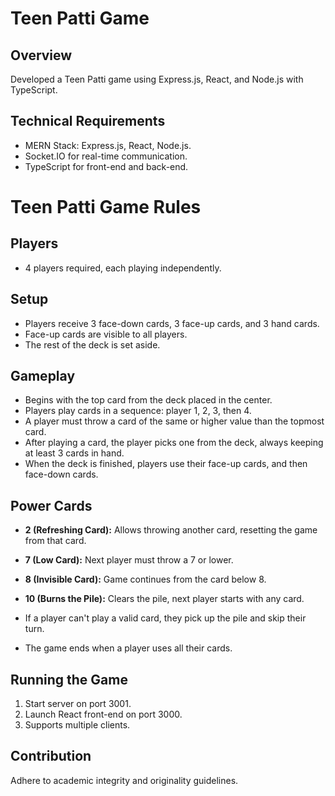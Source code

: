 # Teen Patti Game

## Overview
Developed a Teen Patti game using Express.js, React, and Node.js with TypeScript.

## Technical Requirements
- MERN Stack: Express.js, React, Node.js.
- Socket.IO for real-time communication.
- TypeScript for front-end and back-end.

# Teen Patti Game Rules

## Players
- 4 players required, each playing independently.

## Setup
- Players receive 3 face-down cards, 3 face-up cards, and 3 hand cards.
- Face-up cards are visible to all players.
- The rest of the deck is set aside.

## Gameplay
- Begins with the top card from the deck placed in the center.
- Players play cards in a sequence: player 1, 2, 3, then 4.
- A player must throw a card of the same or higher value than the topmost card.
- After playing a card, the player picks one from the deck, always keeping at least 3 cards in hand.
- When the deck is finished, players use their face-up cards, and then face-down cards.

## Power Cards
- **2 (Refreshing Card):** Allows throwing another card, resetting the game from that card.
- **7 (Low Card):** Next player must throw a 7 or lower.
- **8 (Invisible Card):** Game continues from the card below 8.
- **10 (Burns the Pile):** Clears the pile, next player starts with any card.

- If a player can't play a valid card, they pick up the pile and skip their turn.
- The game ends when a player uses all their cards.

## Running the Game
1. Start server on port 3001.
2. Launch React front-end on port 3000.
3. Supports multiple clients.

## Contribution
Adhere to academic integrity and originality guidelines.
